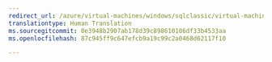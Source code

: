 ```yaml
---
redirect_url: /azure/virtual-machines/windows/sqlclassic/virtual-machines-windows-classic-sql-onprem-availability
translationtype: Human Translation
ms.sourcegitcommit: 0e3948b2907ab178d39c898610106df33b4533aa
ms.openlocfilehash: 87c945ff9c647efcb9a19c99c2a0468d62117f10

---
```



<!--HONumber=Jan17_HO2-->


